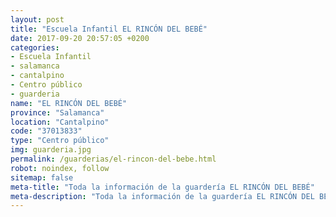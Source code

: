 ```yaml
---
layout: post
title: "Escuela Infantil EL RINCÓN DEL BEBÉ"
date: 2017-09-20 20:57:05 +0200
categories:
- Escuela Infantil
- salamanca
- cantalpino
- Centro público
- guarderia
name: "EL RINCÓN DEL BEBÉ"
province: "Salamanca"
location: "Cantalpino"
code: "37013833"
type: "Centro público"
img: guarderia.jpg
permalink: /guarderias/el-rincon-del-bebe.html
robot: noindex, follow
sitemap: false
meta-title: "Toda la información de la guardería EL RINCÓN DEL BEBÉ"
meta-description: "Toda la información de la guardería EL RINCÓN DEL BEBÉ"
---
```

